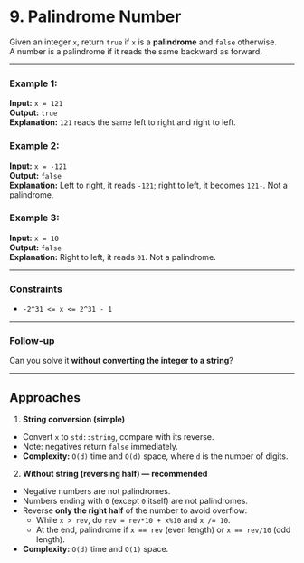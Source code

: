 # 9. Palindrome Number

Given an integer `x`, return `true` if `x` is a **palindrome** and `false` otherwise.  
A number is a palindrome if it reads the same backward as forward.

---

### Example 1:
**Input:** `x = 121`  
**Output:** `true`  
**Explanation:** `121` reads the same left to right and right to left.

### Example 2:
**Input:** `x = -121`  
**Output:** `false`  
**Explanation:** Left to right, it reads `-121`; right to left, it becomes `121-`. Not a palindrome.

### Example 3:
**Input:** `x = 10`  
**Output:** `false`  
**Explanation:** Right to left, it reads `01`. Not a palindrome.

---

### Constraints
- `-2^31 <= x <= 2^31 - 1`

---

### Follow-up
Can you solve it **without converting the integer to a string**?

---

## Approaches

1) **String conversion (simple)**
- Convert `x` to `std::string`, compare with its reverse.
- Note: negatives return `false` immediately.
- **Complexity:** `O(d)` time and `O(d)` space, where `d` is the number of digits.

2) **Without string (reversing half) — recommended**
- Negative numbers are not palindromes.  
- Numbers ending with `0` (except `0` itself) are not palindromes.  
- Reverse **only the right half** of the number to avoid overflow:
  - While `x > rev`, do `rev = rev*10 + x%10` and `x /= 10`.
  - At the end, palindrome if `x == rev` (even length) or `x == rev/10` (odd length).
- **Complexity:** `O(d)` time and `O(1)` space.
